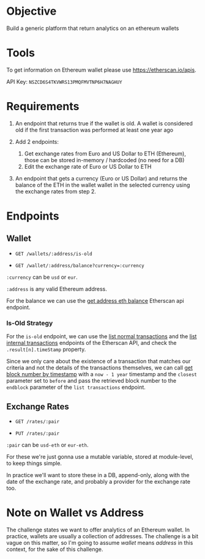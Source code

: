 # Objective

Build a generic platform that return analytics on an ethereum wallets

# Tools

To get information on Ethereum wallet please use https://etherscan.io/apis.

API Key: `NSZCD6S4TKVWRS13PMQFMVTNP6H7NAGHUY`

# Requirements

1. An endpoint that returns true if the wallet is old.
A wallet is considered old if the first transaction was performed at least one year ago

1. Add 2 endpoints:
   1. Get exchange rates from Euro and US Dollar to ETH (Ethereum), those can be
stored in-memory / hardcoded (no need for a DB)
   1. Edit the exchange rate of Euro or US Dollar to ETH

1. An endpoint that gets a currency (Euro or US Dollar) and returns the balance of the ETH
in the wallet wallet in the selected currency using the exchange rates from step 2.

# Endpoints

## Wallet

- `GET /wallets/:address/is-old`

- `GET /wallet/:address/balance?currency=:currency`

`:currency` can be `usd` or `eur`.

`:address` is any valid Ethereum address.

For the balance we can use the [get address eth balance](https://api.etherscan.io/api?module=account&action=balance&address=0xde0b295669a9fd93d5f28d9ec85e40f4cb697bae&tag=latest&apikey=YourApiKeyToken) Etherscan api endpoint.

### Is-Old Strategy

For the `is-old` endpoint, we can use the [list normal transactions](http://api.etherscan.io/api?module=account&action=txlist&address=0xde0b295669a9fd93d5f28d9ec85e40f4cb697bae&startblock=0&endblock=99999999&sort=asc&apikey=YourApiKeyToken) and the [list internal transactions](https://api.etherscan.io/api?module=account&action=txlistinternal&startblock=0&endblock=2702578&page=1&offset=10&sort=asc&apikey=YourApiKeyToken) endpoints of the Etherscan API, and check the `.result[n].timeStamp` property.

Since we only care about the existence of a transaction that matches our criteria and not the details of the transactions themselves, we can call [get block number by timestamp](https://api.etherscan.io/api?module=block&action=getblocknobytime&timestamp=1578638524&closest=before&apikey=YourApiKeyToken) with a `now - 1 year` timestamp and the `closest` parameter set to `before` and pass the retrieved block number to the `endblock` parameter of the `list transactions` endpoint.

## Exchange Rates 

- `GET /rates/:pair`

- `PUT /rates/:pair`

`:pair` can be `usd-eth` or `eur-eth`.

For these we're just gonna use a mutable variable, stored at module-level, to keep things simple.

In practice we'll want to store these in a DB, append-only, along with the date of the exchange rate, and probably a provider for the exchange rate too.

# Note on Wallet vs Address

The challenge states we want to offer analytics of an Ethereum wallet. In practice, wallets are usually a collection of addresses. The challenge is a bit vague on this matter, so I'm going to assume _wallet_ means _address_ in this context, for the sake of this challenge. 
